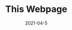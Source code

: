 ---
layout: default
short-title: This Webpage
title: This Webpage
modal-id: 1
date: 2021-04-5
img: blur_code.png
alt: image-alt
icon: fa-sitemap
project-date: April 2021
description: This is a website that will act as my personal porfolio. I created it mostly from scratch with inspiration from Jerome Lachaud's Freelancer Jekyll theme. Feel free to look around and see what's here!
---
